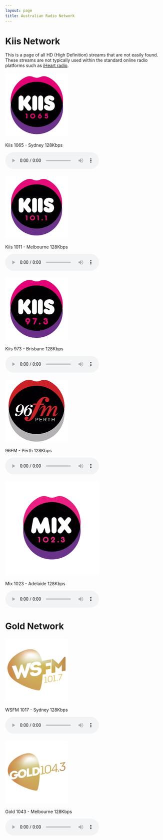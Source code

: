 ```yaml
---
layout: page
title: Australian Radio Network
---
```


[//]: # (margin:top right bottom left)

# Kiis Network

This is a page of all HD (High Definition) streams that are not easily found. These streams are not typically used within the standard online radio platforms such as [iHeart radio](https://www.iheart.com/).

<!--Sydney-->
<p align="left"><a href="https://playerservices.streamtheworld.com/api/livestream-redirect/ARN_KIIS1065_SC">
<img style="vertical-align:middle;margin:5px 0px 5px 0px" width="200" src="/assets/img/stations/kiis1065.png">
</a></p>

Kiis 1065 - Sydney 128Kbps

<audio src="https://playerservices.streamtheworld.com/api/livestream-redirect/ARN_KIIS1065_SC" type="audio/mpeg" controls>
  I'm sorry. You're browser doesn't support HTML5 <code>audio</code>.
</audio>

<!--Melbourne-->
<p align="left"><a href="https://playerservices.streamtheworld.com/api/livestream-redirect/ARN_KIIS1011_SC">
<img style="vertical-align:middle;margin:5px 0px 5px 0px" width="200" src="/assets/img/stations/kiis1011.png">
</a></p>

Kiis 1011 - Melbourne 128Kbps

<audio src="https://playerservices.streamtheworld.com/api/livestream-redirect/ARN_KIIS1011_SC" type="audio/mpeg" controls>
  I'm sorry. You're browser doesn't support HTML5 <code>audio</code>.
</audio>

<!--Brisbane-->
<p align="left"><a href="https://playerservices.streamtheworld.com/api/livestream-redirect/ARN_973FM_SC">
<img style="vertical-align:middle;margin:5px 0px 5px 0px" width="200" src="/assets/img/stations/kiis973.png">
</a></p>

Kiis 973 - Brisbane 128Kbps


<audio src="https://playerservices.streamtheworld.com/api/livestream-redirect/ARN_973FM_SC" type="audio/mpeg" controls>
  I'm sorry. You're browser doesn't support HTML5 <code>audio</code>.
</audio>

<!--Perth-->
<p align="left"><a href="https://playerservices.streamtheworld.com/api/livestream-redirect/ARN_96FM_SC">
<img style="vertical-align:middle;margin:5px 0px 5px 0px" width="200" src="/assets/img/stations/96fm.png">
</a></p>

96FM - Perth 128Kbps

<audio src="https://playerservices.streamtheworld.com/api/livestream-redirect/ARN_96FM_SC" type="audio/mpeg" controls>
  I'm sorry. You're browser doesn't support HTML5 <code>audio</code>.
</audio>

<!--Adelaide-->
<p align="left"><a href="https://playerservices.streamtheworld.com/api/livestream-redirect/ARN_MIX1023_SC">
<img style="vertical-align:middle;margin:5px 0px 5px 0px" width="300" src="/assets/img/stations/mix1023.png">
</a></p>

Mix 1023 - Adelaide 128Kbps

<audio src="https://playerservices.streamtheworld.com/api/livestream-redirect/ARN_MIX1023_SC" type="audio/mpeg" controls>
  I'm sorry. You're browser doesn't support HTML5 <code>audio</code>.
</audio>

# Gold Network

<!--Sydney-->
<p align="left"><a href="https://playerservices.streamtheworld.com/api/livestream-redirect/ARN_WSFM_SC">
<img style="vertical-align:middle;margin:5px 0px 5px 0px" width="200" src="/assets/img/stations/wsfm1017.png">
</a></p>

WSFM 1017 - Sydney 128Kbps

<audio src="https://playerservices.streamtheworld.com/api/livestream-redirect/ARN_WSFM_SC" type="audio/mpeg" controls>
  I'm sorry. You're browser doesn't support HTML5 <code>audio</code>.
</audio>

<!--Melbourne-->
<p align="left"><a href="https://playerservices.streamtheworld.com/api/livestream-redirect/ARN_GOLD1043_SC">
<img style="vertical-align:middle;margin:5px 0px 5px 0px" width="200" src="/assets/img/stations/gold1043.png">
</a></p>

Gold 1043 - Melbourne 128Kbps

<audio src="https://playerservices.streamtheworld.com/api/livestream-redirect/ARN_GOLD1043_SC" type="audio/mpeg" controls>
  I'm sorry. You're browser doesn't support HTML5 <code>audio</code>.
</audio>


